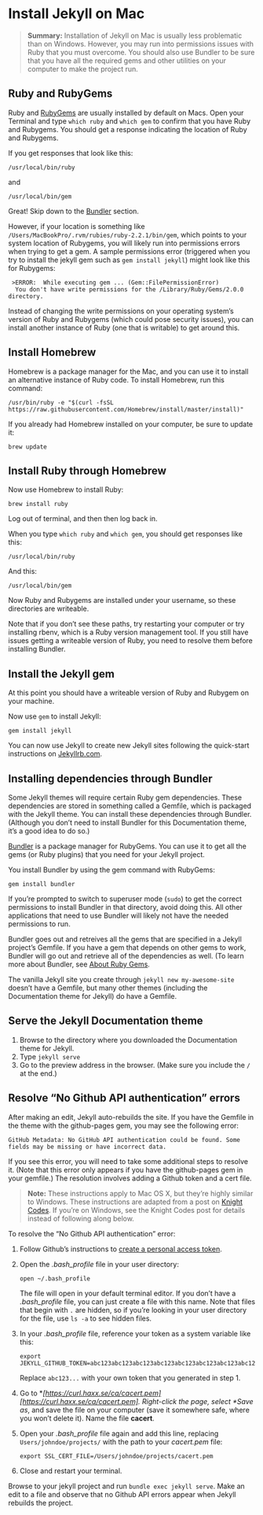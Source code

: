 <h1 id="title1"> Install Jekyll on Mac</h1>

> **Summary:** Installation of Jekyll on Mac is usually less problematic than on Windows. However, you may run into permissions issues with Ruby that you must overcome. You should also use Bundler to be sure that you have all the required gems and other utilities on your computer to make the project run.

<h2 id="title2">Ruby and RubyGems</h2>

Ruby and [RubyGems](https://rubygems.org/pages/download) are usually installed by default on Macs. Open your Terminal and type `which ruby` and `which gem` to confirm that you have Ruby and Rubygems. You should get a response indicating the location of Ruby and Rubygems.

If you get responses that look like this:

```
/usr/local/bin/ruby
```

and

```
/usr/local/bin/gem
```

Great! Skip down to the [Bundler](https://idratherbewriting.com/documentation-theme-jekyll/mydoc_install_jekyll_on_mac.html#bundler) section.

However, if your location is something like `/Users/MacBookPro/.rvm/rubies/ruby-2.2.1/bin/gem`, which points to your system location of Rubygems, you will likely run into permissions errors when trying to get a gem. A sample permissions error (triggered when you try to install the jekyll gem such as `gem install jekyll`) might look like this for Rubygems:

```
 >ERROR:  While executing gem ... (Gem::FilePermissionError)
  You don't have write permissions for the /Library/Ruby/Gems/2.0.0 directory.
```

Instead of changing the write permissions on your operating system’s version of Ruby and Rubygems (which could pose security issues), you can install another instance of Ruby (one that is writable) to get around this.

<h2 id="title3">Install Homebrew</h2>

Homebrew is a package manager for the Mac, and you can use it to install an alternative instance of Ruby code. To install Homebrew, run this command:

```
/usr/bin/ruby -e "$(curl -fsSL https://raw.githubusercontent.com/Homebrew/install/master/install)"
```

If you already had Homebrew installed on your computer, be sure to update it:

```
brew update
```

<h2 id="title4">Install Ruby through Homebrew</h2>

Now use Homebrew to install Ruby:

```
brew install ruby
```

Log out of terminal, and then then log back in.

When you type `which ruby` and `which gem`, you should get responses like this:

```
/usr/local/bin/ruby
```

And this:

```
/usr/local/bin/gem
```

Now Ruby and Rubygems are installed under your username, so these directories are writeable.

Note that if you don’t see these paths, try restarting your computer or try installing rbenv, which is a Ruby version management tool. If you still have issues getting a writeable version of Ruby, you need to resolve them before installing Bundler.

<h2 id="title5">Install the Jekyll gem</h2>

At this point you should have a writeable version of Ruby and Rubygem on your machine.

Now use `gem` to install Jekyll:

```
gem install jekyll
```

You can now use Jekyll to create new Jekyll sites following the quick-start instructions on [Jekyllrb.com](http://jekyllrb.com/).

<h2 id="title6">Installing dependencies through Bundler</h2>

Some Jekyll themes will require certain Ruby gem dependencies. These dependencies are stored in something called a Gemfile, which is packaged with the Jekyll theme. You can install these dependencies through Bundler. (Although you don’t need to install Bundler for this Documentation theme, it’s a good idea to do so.)

[Bundler](http://bundler.io/) is a package manager for RubyGems. You can use it to get all the gems (or Ruby plugins) that you need for your Jekyll project.

You install Bundler by using the gem command with RubyGems:

```
gem install bundler
```

If you’re prompted to switch to superuser mode (`sudo`) to get the correct permissions to install Bundler in that directory, avoid doing this. All other applications that need to use Bundler will likely not have the needed permissions to run.

Bundler goes out and retreives all the gems that are specified in a Jekyll project’s Gemfile. If you have a gem that depends on other gems to work, Bundler will go out and retrieve all of the dependencies as well. (To learn more about Bundler, see [About Ruby Gems](https://idratherbewriting.com/documentation-theme-jekyll/mydoc_about_ruby_gems_etc.html).

The vanilla Jekyll site you create through `jekyll new my-awesome-site` doesn’t have a Gemfile, but many other themes (including the Documentation theme for Jekyll) do have a Gemfile.

<h2 id="title7">Serve the Jekyll Documentation theme</h2>

1. Browse to the directory where you downloaded the Documentation theme for Jekyll.
2. Type `jekyll serve`
3. Go to the preview address in the browser. (Make sure you include the `/` at the end.)

<h2  id="title8">Resolve “No Github API authentication” errors</h2>

After making an edit, Jekyll auto-rebuilds the site. If you have the Gemfile in the theme with the github-pages gem, you may see the following error:

```
GitHub Metadata: No GitHub API authentication could be found. Some fields may be missing or have incorrect data.
```

If you see this error, you will need to take some additional steps to resolve it. (Note that this error only appears if you have the github-pages gem in your gemfile.) The resolution involves adding a Github token and a cert file.

> **Note:** These instructions apply to Mac OS X, but they’re highly similar to Windows. These instructions are adapted from a post on [Knight Codes](http://knightcodes.com/miscellaneous/2016/09/13/fix-github-metadata-error.html). If you’re on Windows, see the Knight Codes post for details instead of following along below.

To resolve the “No Github API authentication” error:

1. Follow Github’s instructions to [create a personal access token](https://help.github.com/articles/creating-an-access-token-for-command-line-use/).

2. Open the *.bash_profile* file in your user directory: 

   ```
   open ~/.bash_profile
   ```
   The file will open in your default terminal editor. If you don’t have a *.bash_profile* file, you can just create a file with this name. Note that files that begin with `.` are hidden, so if you’re looking in your user directory for the file, use `ls -a` to see hidden files.

3. In your *.bash_profile* file, reference your token as a system variable like this:

   ```
   export JEKYLL_GITHUB_TOKEN=abc123abc123abc123abc123abc123abc123abc123abc123
   ```

   Replace `abc123...` with your own token that you generated in step 1.

4. Go to **[https://curl.haxx.se/ca/cacert.pem][https://curl.haxx.se/ca/cacert.pem]. Right-click the page, select \**Save as**, and save the file on your computer (save it somewhere safe, where you won’t delete it). Name the file **cacert**.

5. Open your *.bash_profile* file again and add this line, replacing `Users/johndoe/projects/` with the path to your *cacert.pem* file:

   ```
   export SSL_CERT_FILE=/Users/johndoe/projects/cacert.pem
   ```

6. Close and restart your terminal.

Browse to your jekyll project and run `bundle exec jekyll serve`. Make an edit to a file and observe that no Github API errors appear when Jekyll rebuilds the project.